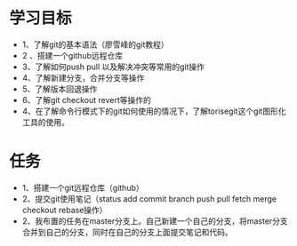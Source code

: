 # 学习目标
- 1、了解git的基本语法（廖雪峰的git教程）
- 2 、搭建一个github远程仓库
- 3、了解如何push pull 以及解决冲突等常用的git操作
- 4、了解新建分支，合并分支等操作
- 5、了解版本回退操作
- 6、了解git checkout revert等操作的
- 4、在了解命令行模式下的git如何使用的情况下，了解torisegit这个git图形化工具的使用。
#  任务
- 1、搭建一个git远程仓库（github）
- 2、提交git使用笔记（status add commit branch push pull fetch merge checkout rebase操作）
- 2、我布置的任务在master分支上。自己新建一个自己的分支，将master分支合并到自己的分支，同时在自己的分支上面提交笔记和代码。
